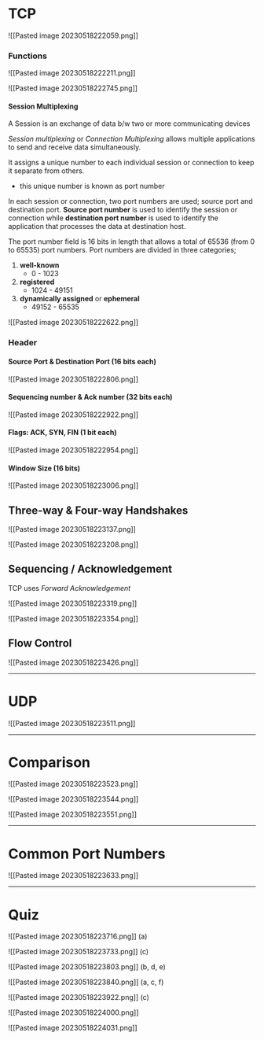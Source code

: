 
# TCP

![[Pasted image 20230518222059.png]]


### Functions 


![[Pasted image 20230518222211.png]]


![[Pasted image 20230518222745.png]]


#### Session Multiplexing

A Session is an exchange of data b/w two or more communicating devices

*Session multiplexing* or *Connection Multiplexing* allows multiple applications to send and receive data simultaneously.

It assigns a unique number to each individual session or connection to keep it separate from others. 
- this unique number is known as port number

In each session or connection, two port numbers are used; source port and destination port. **Source port number** is used to identify the session or connection while **destination port number** is used to identify the application that processes the data at destination host.

The port number field is 16 bits in length that allows a total of 65536 (from 0 to 65535) port numbers. Port numbers are divided in three categories; 
1. **well-known**
	- 0 - 1023
2. **registered**
	- 1024 - 49151
3. **dynamically assigned** or **ephemeral**
	- 49152 - 65535


![[Pasted image 20230518222622.png]]


### Header


#### Source Port & Destination Port (16 bits each)

![[Pasted image 20230518222806.png]]


#### Sequencing number & Ack number (32 bits each)

![[Pasted image 20230518222922.png]]


#### Flags: ACK, SYN, FIN (1 bit each)

![[Pasted image 20230518222954.png]]


#### Window Size (16 bits)

![[Pasted image 20230518223006.png]]




## Three-way & Four-way Handshakes

![[Pasted image 20230518223137.png]]

![[Pasted image 20230518223208.png]]


## Sequencing / Acknowledgement

TCP uses *Forward Acknowledgement*

![[Pasted image 20230518223319.png]]


![[Pasted image 20230518223354.png]]


## Flow Control

![[Pasted image 20230518223426.png]]



---


# UDP

![[Pasted image 20230518223511.png]]



---


# Comparison

![[Pasted image 20230518223523.png]]


![[Pasted image 20230518223544.png]]

![[Pasted image 20230518223551.png]]


---


# Common Port Numbers

![[Pasted image 20230518223633.png]]


---


# Quiz

![[Pasted image 20230518223716.png]]
(a)


![[Pasted image 20230518223733.png]]
(c)

![[Pasted image 20230518223803.png]]
(b, d, e)


![[Pasted image 20230518223840.png]]
(a, c, f)


![[Pasted image 20230518223922.png]]
(c)


![[Pasted image 20230518224000.png]]


![[Pasted image 20230518224031.png]]


